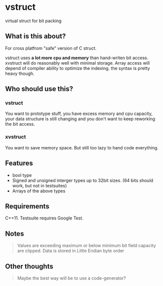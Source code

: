 # vstruct
virtual struct for bit packing

## What is this about?
For cross platfrom "safe" version of C struct. 

vstruct uses **a lot more cpu and memory** than hand-writen bit access.
xvstruct will do reasonably well with minimal storage. Array access will depend of compiler ability to optimize the indexing. the syntax is pretty heavy though.


## Who should use this?
### vstruct
You want to prototype stuff, you have excess memory and cpu capacity, your data structure is still changing and you don't want to keep reworking the bit access. 

### xvstruct
You want to save memory space. But still too lazy to hand code everything.


## Features
* bool type
* Signed and unsigned interger types up to 32bit sizes. (64 bits should work, but not in testsuites)
* Arrays of the above types


## Requirements
C++11.
Testsuite requires Google Test.


## Notes
> Values are exceeding maximum or below minimum bit field capacity are clipped.
> Data is stored in Little Endian byte order


## Other thoughts
> Maybe the best way will be to use a code-generator?
